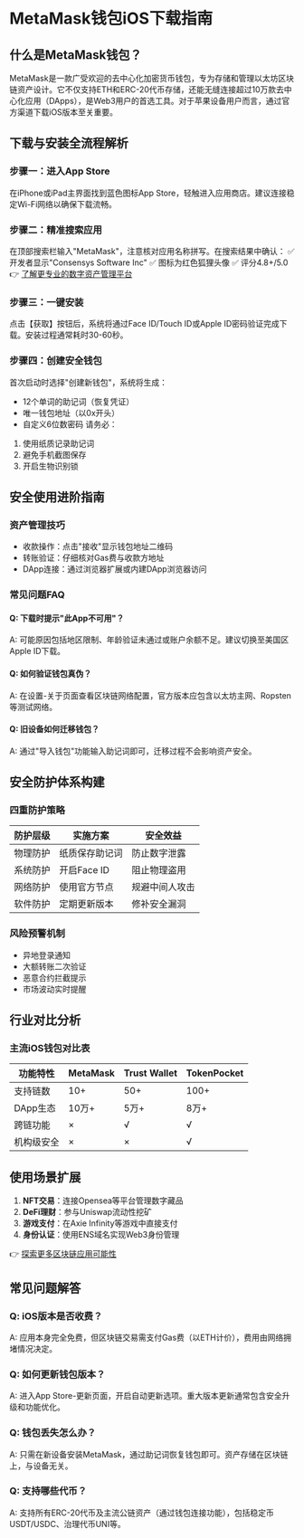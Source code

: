 # MetaMask钱包iOS下载指南

## 什么是MetaMask钱包？
MetaMask是一款广受欢迎的去中心化加密货币钱包，专为存储和管理以太坊区块链资产设计。它不仅支持ETH和ERC-20代币存储，还能无缝连接超过10万款去中心化应用（DApps），是Web3用户的首选工具。对于苹果设备用户而言，通过官方渠道下载iOS版本至关重要。

## 下载与安装全流程解析

### 步骤一：进入App Store
在iPhone或iPad主界面找到蓝色图标App Store，轻触进入应用商店。建议连接稳定Wi-Fi网络以确保下载流畅。

### 步骤二：精准搜索应用
在顶部搜索栏输入"MetaMask"，注意核对应用名称拼写。在搜索结果中确认：
✅ 开发者显示"Consensys Software Inc"
✅ 图标为红色狐狸头像
✅ 评分4.8+/5.0
👉 [了解更专业的数字资产管理平台](https://bit.ly/okx_welcome)

### 步骤三：一键安装
点击【获取】按钮后，系统将通过Face ID/Touch ID或Apple ID密码验证完成下载。安装过程通常耗时30-60秒。

### 步骤四：创建安全钱包
首次启动时选择"创建新钱包"，系统将生成：
- 12个单词的助记词（恢复凭证）
- 唯一钱包地址（以0x开头）
- 自定义6位数密码
请务必：
1. 使用纸质记录助记词
2. 避免手机截图保存
3. 开启生物识别锁

## 安全使用进阶指南

### 资产管理技巧
- 收款操作：点击"接收"显示钱包地址二维码
- 转账验证：仔细核对Gas费与收款方地址
- DApp连接：通过浏览器扩展或内建DApp浏览器访问

### 常见问题FAQ
#### Q: 下载时提示"此App不可用"？
A: 可能原因包括地区限制、年龄验证未通过或账户余额不足。建议切换至美国区Apple ID下载。

#### Q: 如何验证钱包真伪？
A: 在设置-关于页面查看区块链网络配置，官方版本应包含以太坊主网、Ropsten等测试网络。

#### Q: 旧设备如何迁移钱包？
A: 通过"导入钱包"功能输入助记词即可，迁移过程不会影响资产安全。

## 安全防护体系构建

### 四重防护策略
| 防护层级 | 实施方案 | 安全效益 |
|---------|---------|---------|
| 物理防护 | 纸质保存助记词 | 防止数字泄露 |
| 系统防护 | 开启Face ID | 阻止物理盗用 |
| 网络防护 | 使用官方节点 | 规避中间人攻击 |
| 软件防护 | 定期更新版本 | 修补安全漏洞 |

### 风险预警机制
- 异地登录通知
- 大额转账二次验证
- 恶意合约拦截提示
- 市场波动实时提醒

## 行业对比分析

### 主流iOS钱包对比表
| 功能特性 | MetaMask | Trust Wallet | TokenPocket |
|---------|---------|-------------|------------|
| 支持链数 | 10+ | 50+ | 100+ |
| DApp生态 | 10万+ | 5万+ | 8万+ |
| 跨链功能 | × | √ | √ |
| 机构级安全 | × | × | √ |

## 使用场景扩展
1. **NFT交易**：连接Opensea等平台管理数字藏品
2. **DeFi理财**：参与Uniswap流动性挖矿
3. **游戏支付**：在Axie Infinity等游戏中直接支付
4. **身份认证**：使用ENS域名实现Web3身份管理

👉 [探索更多区块链应用可能性](https://bit.ly/okx_welcome)

## 常见问题解答

### Q: iOS版本是否收费？
A: 应用本身完全免费，但区块链交易需支付Gas费（以ETH计价），费用由网络拥堵情况决定。

### Q: 如何更新钱包版本？
A: 进入App Store-更新页面，开启自动更新选项。重大版本更新通常包含安全升级和功能优化。

### Q: 钱包丢失怎么办？
A: 只需在新设备安装MetaMask，通过助记词恢复钱包即可。资产存储在区块链上，与设备无关。

### Q: 支持哪些代币？
A: 支持所有ERC-20代币及主流公链资产（通过钱包连接功能），包括稳定币USDT/USDC、治理代币UNI等。
